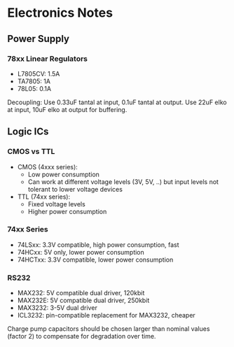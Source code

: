 Electronics Notes
=================

Power Supply
------------

### 78xx Linear Regulators

- L7805CV: 1.5A
- TA7805: 1A
- 78L05: 0.1A 

Decoupling: Use 0.33uF tantal at input, 0.1uF tantal at output. Use 22uF elko at input, 10uF elko at output for buffering. 

Logic ICs
---------

### CMOS vs TTL

- CMOS (4xxx series):
  - Low power consumption
  - Can work at different voltage levels (3V, 5V, ..) but input levels not tolerant to lower voltage devices
- TTL (74xx series):
  - Fixed voltage levels
  - Higher power consumption

### 74xx Series

- 74LSxx: 3.3V compatible, high power consumption, fast
- 74HCxx: 5V only, lower power consumption
- 74HCTxx: 3.3V compatible, lower power consumption 

### RS232

- MAX232: 5V compatible dual driver, 120kbit
- MAX232E: 5V compatible dual driver, 250kbit
- MAX3232: 3-5V dual driver
- ICL3232: pin-compatible replacement for MAX3232, cheaper

Charge pump capacitors should be chosen larger than nominal values (factor 2) to compensate for degradation over time.
